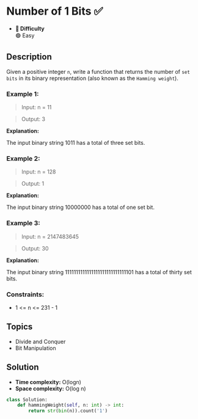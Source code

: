 #  Number of 1 Bits ✅
- **📁 Difficulty**  
  🟢 Easy 

## Description 

Given a positive integer `n`, write a function that returns the number of `set bits` in its binary representation (also known as the `Hamming weight`).

### Example 1:

> Input: n = 11

> Output: 3

**Explanation:**

The input binary string 1011 has a total of three set bits.

### Example 2:

> Input: n = 128

> Output: 1

**Explanation:**

The input binary string 10000000 has a total of one set bit.

### Example 3:

> Input: n = 2147483645

> Output: 30

**Explanation:**

The input binary string 1111111111111111111111111111101 has a total of thirty set bits.

 

### Constraints:

- 1 <= n <= 231 - 1

## Topics
- Divide and Conquer
- Bit Manipulation

## Solution 
- **Time complexity:** O(logn)
- **Space complexity:** O(log n)

```py
class Solution:
    def hammingWeight(self, n: int) -> int:
        return str(bin(n)).count('1')
```